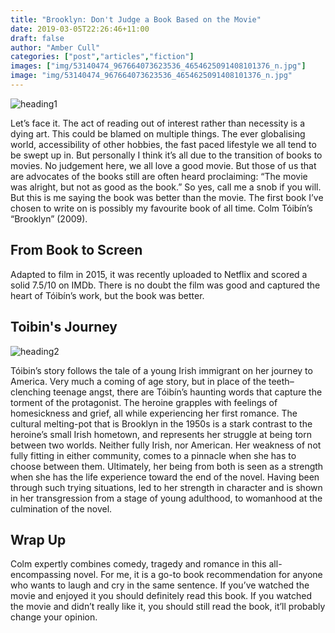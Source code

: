 ```yaml
---
title: "Brooklyn: Don't Judge a Book Based on the Movie"
date: 2019-03-05T22:26:46+11:00
draft: false
author: "Amber Cull"
categories: ["post","articles","fiction"]
images: ["img/53140474_967664073623536_4654625091408101376_n.jpg"]
image: "img/53140474_967664073623536_4654625091408101376_n.jpg"
---
```


![heading1](/inline/heading-gifs/Amber.gif)

Let’s face it. The act of reading out of interest rather than necessity is a dying art. This could be blamed on multiple things. The ever globalising world, accessibility of other hobbies, the fast paced lifestyle we all tend to be swept up in. But personally I think it’s all due to the transition of books to movies.  No judgement here, we all love a good movie. But those of us that are advocates of the books still are often heard proclaiming: “The movie was alright, but not as good as the book.”  So yes, call me a snob if you will. But this is me saying the book was better than the movie. The first book I’ve chosen to write on is possibly my favourite book of all time. Colm Tóibín’s “Brooklyn” (2009).

## From Book to Screen

Adapted to film in 2015, it was recently uploaded to Netflix and scored a solid 7.5/10 on IMDb. There is no doubt the film was good and captured the heart of Tóibín’s work, but the book was better.

## Toibin's Journey

![heading2](/inline/heading-gifs/amber2.gif)

Tóibin’s story follows the tale of a young Irish immigrant on her journey to America. Very much a coming of age story, but in place of the teeth–clenching teenage angst, there are Tóibín’s haunting words that capture the torment of the protagonist. The heroine grapples with feelings of homesickness and grief, all while experiencing her first romance. The cultural melting-pot that is Brooklyn in the 1950s is a stark contrast to the heroine’s small Irish hometown, and represents her struggle at being torn between two worlds. Neither fully Irish, nor American. Her weakness of not fully fitting in either community, comes to a pinnacle when she has to choose between them. Ultimately, her being from both is seen as a strength when she has the life experience toward the end of the novel. Having been through such trying situations, led to her strength in character and is shown in her transgression from a stage of young adulthood, to womanhood at the culmination of the novel.

## Wrap Up

Colm expertly combines comedy, tragedy and romance in this all-encompassing novel. For me, it is a go-to book recommendation for anyone who wants to laugh and cry in the same sentence.  If you’ve watched the movie and enjoyed it you should definitely read this book. If you watched the movie and didn’t really like it, you should still read the book, it’ll probably change your opinion.
